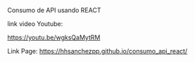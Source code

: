 Consumo de API usando REACT

link video Youtube:

https://youtu.be/wgksQaMytRM

Link Page:
https://hhsanchezpp.github.io/consumo_api_react/
